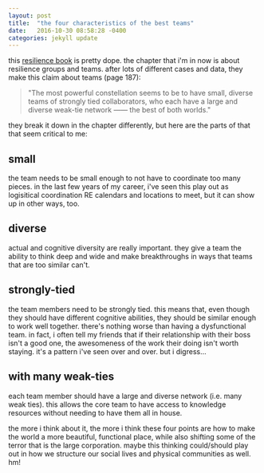 ```yaml
---
layout: post
title:  "the four characteristics of the best teams"
date:   2016-10-30 08:58:28 -0400
categories: jekyll update
---
```

this [resilience book](http://www.resiliencethebook.com) is pretty dope. the chapter that i'm in now is about resilience groups and teams. after lots of different cases and data, they make this claim about teams (page 187):

> "The most powerful constellation seems to be to have small, diverse teams of strongly tied collaborators, who each have a large and diverse weak-tie network —— the best of both worlds."

they break it down in the chapter differently, but here are the parts of that that seem critical to me:

## small

the team needs to be small enough to not have to coordinate too many pieces. in the last few years of my career, i've seen this play out as logisitical coordination RE calendars and locations to meet, but it can show up in other ways, too.

## diverse

actual and cognitive diversity are really important. they give a team the ability to think deep and wide and make breakthroughs in ways that teams that are too similar can't.

## strongly-tied

the team members need to be strongly tied. this means that, even though they should have different cognitive abilities, they should be similar enough to work well together. there's nothing worse than having a dysfunctional team. in fact, i often tell my friends that if their relationship with their boss isn't a good one, the awesomeness of the work their doing isn't worth staying. it's a pattern i've seen over and over. but i digress...
## with many weak-ties

each team member should have a large and diverse network (i.e. many weak ties). this allows the core team to have access to knowledge resources without needing to have them all in house.

the more i think about it, the more i think these four points are how to make the world a more beautiful, functional place, while also shifting some of the terror that is the large corporation. maybe this thinking could/should play out in how we structure our social lives and physical communities as well.
hm!